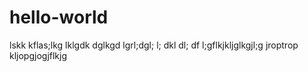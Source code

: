 # hello-world
lskk kflas;lkg lklgdk dglkgd lgrl;dgl; l; dkl dl; df l;gflkjkljglkgjl;g jroptrop kljopgjogjflkjg

